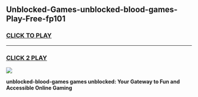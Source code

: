 
## Unblocked-Games-unblocked-blood-games-Play-Free-fp101
<h3>
<a href="https://premium76.site?title=unblocked-blood-games&ref=18A1">CLICK TO PLAY</a></h3>
<hr>

<h3>
<a href="https://premium76.site?title=unblocked-blood-games&ref=18A1">CLICK 2 PLAY</a>
  
</h3>

<a href="https://premium76.site?title=unblocked-blood-games&ref=18A1"><img src="https://clearcache.store/games.png"></a>


**unblocked-blood-games games unblocked: Your Gateway to Fun and Accessible Online Gaming**
